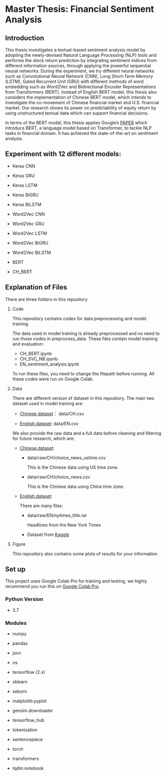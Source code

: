 # Master Thesis: Financial Sentiment Analysis

## Introduction

This thesis investigates a textual-based sentiment analysis model by adopting the newly-devised Natural Language Processing (NLP) tools and performs the stock return prediction by integrating sentiment indices from different information sources, through applying the powerful sequential neural networks. During the experiment, we try different neural networks such as Convolutional Neural Network (CNN),  Long Short-Term Memory (LSTM), Gated Recurrent Unit (GRU) with different methods of word embedding such as Word2Vec and Bidirectional Encoder Representations from Transformers (BERT). Instead of English BERT model, this thesis also considers the implementation of Chinese BERT model, which intends to investigate the co-movement of Chinese financial market and U.S. financial market. Our research shows its power on predictability of equity return by using unstructured textual data which can support financial decisions. 

 In terms of the BERT model, this thesis applies Google’s [PAPER](https://arxiv.org/abs/1810.04805) which introduce BERT, a language model based on Transformer, to tackle NLP tasks in financial domain. It has achieved the state-of-the-art on sentiment analysis. 

## Experiment with 12 different models: 

- Keras CNN

- Keras GRU

- Keras LSTM

- Keras BiGRU

- Keras BiLSTM

- Word2Vec CNN 

- Word2Vec GRU

- Word2Vec LSTM

- Word2Vec BiGRU

- Word2Vec BiLSTM

- BERT

- CH_BERT 

#### 

## Explanation of Files

There are three folders in this repository

1. Code

   This repository contains codes for data preprocessing and model training.

   The data used in model training is already preprocessed and no need to run those codes in preprocess_data. These files contain model training and evaluation:

   - CH_BERT.ipynb
   - CH_SVC_NB.ipynb
   - EN_sentiment_analysis.ipynb

   To run these files, you need to change the filepath before running. All these codes were run on Google Colab.

2. Data

   There are different version of dataset in this repository. The main two dataset used in model training are:

   - [Chinese dataset](https://github.com/JINGEWU/Master_Thesis/blob/main/data/CH.csv)： data/CH.csv 

   - [English dataset](https://github.com/JINGEWU/Master_Thesis/blob/main/data/EN.csv): data/EN.csv 

   We also provide the raw data and a full data before cleaning and filtering for future research, which are:

   - [Chinese dataset](https://github.com/JINGEWU/Master_Thesis/tree/main/data/raw/CH):  

     - data/raw/CH/choice_news_ustime.csv

       This is the Chinese data using US time zone. 

     - data/raw/CH/choice_news.csv 

       This is the Chinese data using China time zone. 

   - [English dataset](https://github.com/JINGEWU/Master_Thesis/tree/main/data/raw/EN):

     There are many files:

     - data/raw/EN/nytimes_title.rar 

       Headlines from the New York Times

     - Dataset from [Kaggle](https://www.kaggle.com/miguelaenlle/massive-stock-news-analysis-db-for-nlpbacktests)

3. Figure

   This repository also contains some plots of results for your information.

## Set up

This project uses Google Colab Pro for training and testing, we highly recommend you run this on [Google Colab Pro](https://research.google.com/colaboratory/).

### Python Version

- 3.7

### Modules 

* numpy

* pandas

* json

* os

* tensorflow (2.x)

* sklearn

* seborn

* matplotlib.pyplot

* gensim.downloader

* tensorflow_hub

* tokenization

* sentencepiece 

* torch

* transformers

* tqdm.notebook
